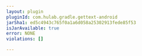 ```yaml
---
layout: plugin
pluginId: com.hulab.gradle.gettext-android
jarSha1: ed5c4943c765f0a1a6d058a25302913fede85f53
isJarAvailable: true
error: NONE
violations: []

---
```


